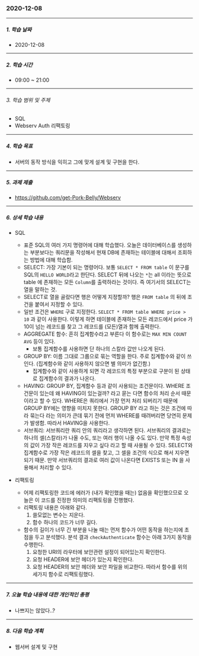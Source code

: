 ### 2020-12-08

-----
##### 1. 학습 날짜
- 2020-12-08

-----
##### 2. 학습 시간
- 09:00 ~  21:00

-----
###### 3. 학습 범위 및 주제
- SQL
- Webserv Auth 리팩토링

-----
##### 4. 학습 목표
- 서버의 동작 방식을 익히고 그에 맞게 설계 및 구현을 한다.

-----
##### 5. 과제 제출
- https://github.com/get-Pork-Belly/Webserv

-----
##### 6. 상세 학습 내용

- SQL
    - 표준 SQL의 여러 가지 명령어에 대해 학습했다. 오늘은 데이터베이스를 생성하는 부분보다는 쿼리문을 작성해서 현재 DB에 존재하는 테이블에 대해서 조회하는 방법에 대해 학습함.
    - SELECT: 가장 기본이 되는 명령어다. 보통 `SELECT * FROM table` 이 문구를 SQL의 `HELLO WORLD`라고 한단다. SELECT 뒤에 나오는 `*`는 all 이라는 뜻으로 table 에 존재하는 모든 `Column`를 출력하라는 것이다. 즉 여기서의 SELECT는 열을 말하는 것.
    - SELECT로 열을 골랐다면 행은 어떻게 지정할까? 행은 `FROM table` 의 뒤에 조건을 붙여서 지정할 수 있다.
    - 일반 조건은 `WHERE` 구로 지정한다. `SELECT * FROM table WHERE price > 10` 과 같이 사용한다. 이렇게 하면 테이블에 존재하는 모든 레코드에서 price 가 10이 넘는 레코드를 찾고 그 레코드를 (모든)열과 함께 출력한다.
    - AGGREGATE 함수: 흔히 집계함수라고 부른다 이 함수로는 `MAX MIN COUNT AVG` 등이 있다.
      - 보통 집계함수를 사용하면 단 하나의 스칼라 값만 나오게 된다.
    - GROUP BY: 이름 그대로 그룹으로 묶는 역할을 한다. 주로 집계함수와 같이 쓰인다. (집계함수와 같이 사용하지 않으면 별 의미가 없긴함.)
      - 집계함수와 같이 사용하게 되면 각 레코드의 특정 부분으로 구분이 된 상태로 집계함수의 결과가 나온다.
    - HAVING: GROUP BY, 집계함수 등과 같이 사용되는 조건문이다. WHERE 조건문이 있는데 왜 HAVING이 있는걸까? 라고 묻는 다면 함수의 처리 순서 때문이라고 할 수 있다. WHERE은 쿼리에서 가장 먼저 처리 되버리기 때문에 GROUP BY에는 영향을 미치지 못한다. GROUP BY 라고 하는 것은 조건에 따라 묶는다 라는 의미가 큰데 묶기 전에 먼저 WHERE를 때려버리면 당연히 문제가 발생함. 따라서 HAVING을 사용한다.
    - 서브쿼리: 서브쿼리란 쿼리 안의 쿼리라고 생각하면 된다. 서브쿼리의 결과로는 하나의 셀(스칼라)가 나올 수도, 또는 여러 행이 나올 수도 있다. 만약 특정 속성의 값이 가장 작은 레코드를 지우고 싶다 라고 할 때 사용될 수 있다. SELECT와 집계함수로 가장 작은 레코드의 셀을 찾고, 그 셀을 조건의 식으로 해서 지우면 되기 때문. 만약 서브쿼리의 결과로 여러 값이 나온다면 EXISTS 또는 IN 을 사용해서 처리할 수 있다.


- 리팩토링
    - 어제 리팩토링한 코드에 에러가 (내가 확인했을 때는) 없음을 확인했으므로 오늘은 이 코드를 진정한 의미의 리팩토링을 진행했다.
    - 리팩토링 내용은 아래와 같다.
      1. 쓸모없는 변수는 지운다.
      2. 함수 하나의 코드가 너무 길다.
    - 함수의 길이가 너무 긴 부분을 나눌 때는 먼저 함수가 어떤 동작을 하는지에 초점을 두고 분석했다. 분석 결과 `checkAuthenticate` 함수는 아래 3가지 동작을 수행한다.
      1. 요청한 URI의 라우터에 보안관련 설정이 되어있는지 확인한다.
      2. 요청 HEADER에 보안 헤더가 있는지 확인한다.
      3. 요청 HEADER의 보안 헤더와 보안 파일을 비교한다.
      따라서 함수를 위의 세가지 함수로 리팩토링했다.

-----

##### 7. 오늘 학습 내용에 대한 개인적인 총평
- 나쁘지는 않았다..?

-----

##### 8. 다음 학습 계획

- 웹서버 설계 및 구현
